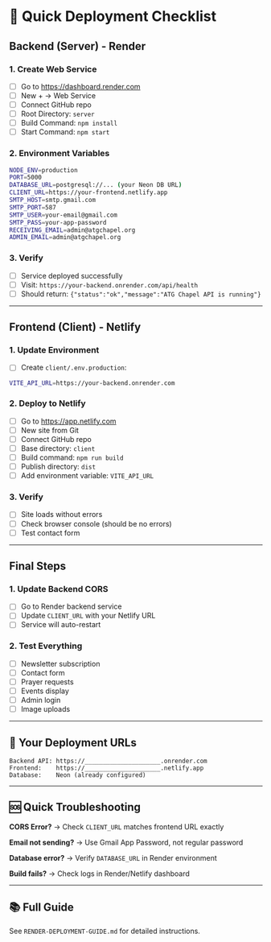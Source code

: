 # 🚀 Quick Deployment Checklist

## Backend (Server) - Render

### 1. Create Web Service
- [ ] Go to https://dashboard.render.com
- [ ] New + → Web Service
- [ ] Connect GitHub repo
- [ ] Root Directory: `server`
- [ ] Build Command: `npm install`
- [ ] Start Command: `npm start`

### 2. Environment Variables
```bash
NODE_ENV=production
PORT=5000
DATABASE_URL=postgresql://... (your Neon DB URL)
CLIENT_URL=https://your-frontend.netlify.app
SMTP_HOST=smtp.gmail.com
SMTP_PORT=587
SMTP_USER=your-email@gmail.com
SMTP_PASS=your-app-password
RECEIVING_EMAIL=admin@atgchapel.org
ADMIN_EMAIL=admin@atgchapel.org
```

### 3. Verify
- [ ] Service deployed successfully
- [ ] Visit: `https://your-backend.onrender.com/api/health`
- [ ] Should return: `{"status":"ok","message":"ATG Chapel API is running"}`

---

## Frontend (Client) - Netlify

### 1. Update Environment
- [ ] Create `client/.env.production`:
```bash
VITE_API_URL=https://your-backend.onrender.com
```

### 2. Deploy to Netlify
- [ ] Go to https://app.netlify.com
- [ ] New site from Git
- [ ] Connect GitHub repo
- [ ] Base directory: `client`
- [ ] Build command: `npm run build`
- [ ] Publish directory: `dist`
- [ ] Add environment variable: `VITE_API_URL`

### 3. Verify
- [ ] Site loads without errors
- [ ] Check browser console (should be no errors)
- [ ] Test contact form

---

## Final Steps

### 1. Update Backend CORS
- [ ] Go to Render backend service
- [ ] Update `CLIENT_URL` with your Netlify URL
- [ ] Service will auto-restart

### 2. Test Everything
- [ ] Newsletter subscription
- [ ] Contact form
- [ ] Prayer requests
- [ ] Events display
- [ ] Admin login
- [ ] Image uploads

---

## 📝 Your Deployment URLs

```
Backend API: https://_____________________.onrender.com
Frontend:    https://_____________________.netlify.app
Database:    Neon (already configured)
```

---

## 🆘 Quick Troubleshooting

**CORS Error?**
→ Check `CLIENT_URL` matches frontend URL exactly

**Email not sending?**
→ Use Gmail App Password, not regular password

**Database error?**
→ Verify `DATABASE_URL` in Render environment

**Build fails?**
→ Check logs in Render/Netlify dashboard

---

## 📚 Full Guide
See `RENDER-DEPLOYMENT-GUIDE.md` for detailed instructions.
